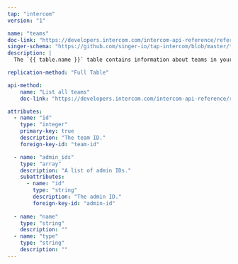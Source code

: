 ```yaml
---
tap: "intercom"
version: "1"

name: "teams"
doc-link: "https://developers.intercom.com/intercom-api-reference/reference#teams-model"
singer-schema: "https://github.com/singer-io/tap-intercom/blob/master/tap_intercom/schemas/teams.json"
description: |
  The `{{ table.name }}` table contains information about teams in your {{ integration.display_name }} account.

replication-method: "Full Table"

api-method:
    name: "List all teams"
    doc-link: "https://developers.intercom.com/intercom-api-reference/reference#list-teams"

attributes:
  - name: "id"
    type: "integer"
    primary-key: true
    description: "The team ID."
    foreign-key-id: "team-id"

  - name: "admin_ids"
    type: "array"
    description: "A list of admin IDs."
    subattributes:
      - name: "id"
        type: "string"
        description: "The admin ID."
        foreign-key-id: "admin-id"
  
  - name: "name"
    type: "string"
    description: ""
  - name: "type"
    type: "string"
    description: ""
---
```

